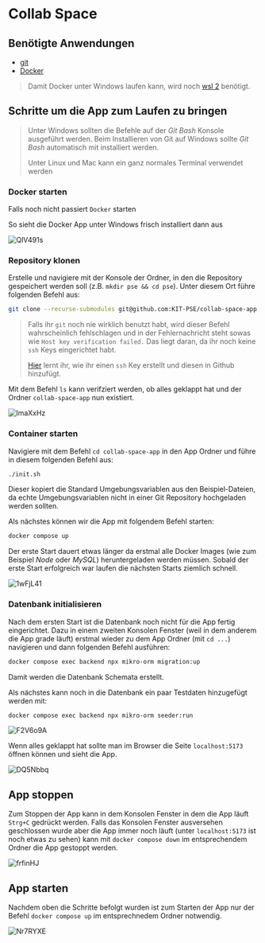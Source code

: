# Collab Space

## Benötigte Anwendungen
- [git](https://git-scm.com/download/win)
- [Docker](https://www.docker.com/products/docker-desktop/)

> Damit Docker unter Windows laufen kann, wird noch [wsl 2](https://learn.microsoft.com/en-us/windows/wsl/install) benötigt.


## Schritte um die App zum Laufen zu bringen

> Unter Windows sollten die Befehle auf der *Git Bash* Konsole ausgeführt werden. Beim Installieren von Git auf Windows sollte *Git Bash* automatisch mit installiert werden.
>
> Unter Linux und Mac kann ein ganz normales Terminal verwendet werden

### Docker starten

Falls noch nicht passiert `Docker` starten  

So sieht die Docker App unter Windows frisch installiert dann aus

![QlV491s](https://github.com/KIT-PSE/collab-space-app/assets/37345813/bc18c12f-fa87-486d-b7bf-4e79e91da97f)

### Repository klonen

Erstelle und navigiere mit der Konsole der Ordner, in den die Repository gespeichert werden soll (z.B. `mkdir pse && cd pse`). Unter diesem Ort führe folgenden Befehl aus:

```bash
git clone --recurse-submodules git@github.com:KIT-PSE/collab-space-app.git
```

> Falls ihr `git` noch nie wirklich benutzt habt, wird dieser Befehl wahrscheinlich fehlschlagen und in der Fehlernachricht steht sowas wie `Host key verification failed.` Das liegt daran, da ihr noch keine `ssh` Keys eingerichtet habt.
>
> [Hier](https://docs.github.com/en/authentication/connecting-to-github-with-ssh/generating-a-new-ssh-key-and-adding-it-to-the-ssh-agent) lernt ihr, wie ihr einen `ssh` Key erstellt und diesen in Github hinzufügt.

Mit dem Befehl `ls` kann verifziert werden, ob alles geklappt hat und der Ordner `collab-space-app` nun existiert.

![lmaXxHz](https://github.com/KIT-PSE/collab-space-app/assets/37345813/e7148a82-3518-4fe4-93d1-20e2e41a88de)

### Container starten

Navigiere mit dem Befehl `cd collab-space-app` in den App Ordner und führe in diesem folgenden Befehl aus:

```bash
./init.sh
```
Dieser kopiert die Standard Umgebungsvariablen aus den Beispiel-Dateien, da echte Umgebungsvariablen nicht in einer Git Repository hochgeladen werden sollten.

Als nächstes können wir die App mit folgendem Befehl starten:

```bash
docker compose up
```

Der erste Start dauert etwas länger da erstmal alle Docker Images (wie zum Beispiel *Node* oder *MySQL*) heruntergeladen werden müssen. Sobald der erste Start erfolgreich war laufen die nächsten Starts ziemlich schnell.

![1wFjL41](https://github.com/KIT-PSE/collab-space-app/assets/37345813/e49a3288-9fff-4434-81e7-17a4f68d5616)

### Datenbank initialisieren

Nach dem ersten Start ist die Datenbank noch nicht für die App fertig eingerichtet. Dazu in einem zweiten Konsolen Fenster (weil in dem anderem die App grade läuft) erstmal wieder zu dem App Ordner (mit `cd ...`) navigieren und dann folgenden Befehl ausführen:

```bash
docker compose exec backend npx mikro-orm migration:up
```

Damit werden die Datenbank Schemata erstellt.

Als nächstes kann noch in die Datenbank ein paar Testdaten hinzugefügt werden mit:

```bash
docker compose exec backend npx mikro-orm seeder:run
```

![F2V6o9A](https://github.com/KIT-PSE/collab-space-app/assets/37345813/bb1b8013-8046-421c-b2e9-1a146e80b6ab)

Wenn alles geklappt hat sollte man im Browser die Seite `localhost:5173` öffnen können und sieht die App.

![DQ5Nbbq](https://github.com/KIT-PSE/collab-space-app/assets/37345813/b8e1d8ba-a687-4518-838e-1a0b9a2d8335)


## App stoppen

Zum Stoppen der App kann in dem Konsolen Fenster in dem die App läuft `Strg+C` gedrückt werden. Falls das Konsolen Fenster ausversehen geschlossen wurde aber die App immer noch läuft (unter `localhost:5173` ist noch etwas zu sehen) kann mit `docker compose down` im entsprechendem Ordner die App gestoppt werden.

![frfinHJ](https://github.com/KIT-PSE/collab-space-app/assets/37345813/4c3f7a0e-0aab-48c9-8118-871bbff8a697)

## App starten

Nachdem oben die Schritte befolgt wurden ist zum Starten der App nur der Befehl `docker compose up` im entsprechnedem Ordner notwendig.

![Nr7RYXE](https://github.com/KIT-PSE/collab-space-app/assets/37345813/10460c8f-f8ce-42d4-b2cb-011c281e1a69)
